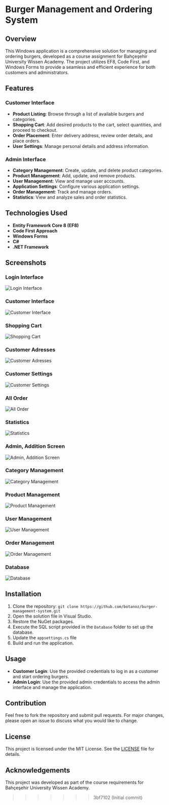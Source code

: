 # Burger Management and Ordering System

## Overview

This Windows application is a comprehensive solution for managing and ordering burgers, developed as a course assignment for Bahçeşehir University Wissen Academy. The project utilizes EF8, Code First, and Windows Forms to provide a seamless and efficient experience for both customers and administrators.

## Features

### Customer Interface

- **Product Listing**: Browse through a list of available burgers and categories.
- **Shopping Cart**: Add desired products to the cart, select quantities, and proceed to checkout.
- **Order Placement**: Enter delivery address, review order details, and place orders.
- **User Settings**: Manage personal details and address information.

### Admin Interface

- **Category Management**: Create, update, and delete product categories.
- **Product Management**: Add, update, and remove products.
- **User Management**: View and manage user accounts.
- **Application Settings**: Configure various application settings.
- **Order Management**: Track and manage orders.
- **Statistics**: View and analyze sales and order statistics.

## Technologies Used

- **Entity Framework Core 8 (EF8)**
- **Code First Approach**
- **Windows Forms**
- **C#**
- **.NET Framework**

## Screenshots

### Login Interface
![Login Interface](screenshot/applogin.PNG)

### Customer Interface
![Customer Interface](screenshot/appmenu.PNG)

### Shopping Cart
![Shopping Cart](screenshot/appcarts.PNG)

### Customer Adresses
![Customer Adresses](screenshot/appcarts.PNG)

### Customer Settings
![Customer Settings](screenshot/appsetings.PNG)

### All Order
![All Order](screenshot/apporders.PNG)

### Statistics
![Statistics](screenshot/panelgenel.PNG)

### Admin, Addition Screen
![Admin, Addition Screen](screenshot/paneladds.PNG)

### Category Management
![Category Management](screenshot/panelcat.PNG)

### Product Management
![Product Management](screenshot/panelproducts.PNG)

### User Management
![User Management](screenshot/panelusers.PNG)

### Order Management
![Order Management](screenshot/panelorders.PNG)

### Database
![Database](screenshot/Database_Diagram.PNG)


## Installation

1. Clone the repository: `git clone https://github.com/botanoz/burger-management-system.git`
2. Open the solution file in Visual Studio.
3. Restore the NuGet packages.
4. Execute the SQL script provided in the `Database` folder to set up the database.
5. Update the `appsettings.cs` file
6. Build and run the application.

## Usage

- **Customer Login**: Use the provided credentials to log in as a customer and start ordering burgers.
- **Admin Login**: Use the provided admin credentials to access the admin interface and manage the application.

## Contribution

Feel free to fork the repository and submit pull requests. For major changes, please open an issue to discuss what you would like to change.

## License

This project is licensed under the MIT License. See the [LICENSE](LICENSE) file for details.

## Acknowledgements

This project was developed as part of the course requirements for Bahçeşehir University Wissen Academy.
>>>>>>> 3bf7102 (Initial commit)
